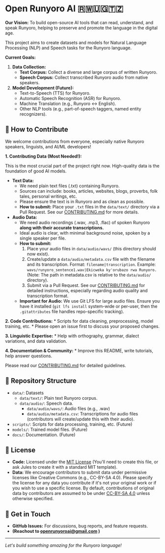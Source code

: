 # Open Runyoro AI 🇷🇼🇺🇬🇹🇿

**Our Vision:** To build open-source AI tools that can read, understand, and speak Runyoro, helping to preserve and promote the language in the digital age.

This project aims to create datasets and models for Natural Language Processing (NLP) and Speech tasks for the Runyoro language.

**Current Goals:**

1.  **Data Collection:**
    *   **Text Corpus:** Collect a diverse and large corpus of written Runyoro.
    *   **Speech Corpus:** Collect transcribed Runyoro audio from native speakers.
2.  **Model Development (Future):**
    *   Text-to-Speech (TTS) for Runyoro.
    *   Automatic Speech Recognition (ASR) for Runyoro.
    *   Machine Translation (e.g., Runyoro <-> English).
    *   Other NLP tools (e.g., part-of-speech taggers, named entity recognizers).

## 🚀 How to Contribute

We welcome contributions from everyone, especially native Runyoro speakers, linguists, and AI/ML developers!

**1. Contributing Data (Most Needed!):**

This is the most crucial part of the project right now. High-quality data is the foundation of good AI models.

*   **Text Data:**
    *   We need plain text files (.txt) containing Runyoro.
    *   Sources can include: books, articles, websites, blogs, proverbs, folk tales, personal writings, etc.
    *   Please ensure the text is in Runyoro and as clean as possible.
    *   **How to submit:** Place your `.txt` files in the `data/text/` directory via a Pull Request. See our [CONTRIBUTING.md](CONTRIBUTING.md) for more details.
*   **Audio Data:**
    *   We need audio recordings (.wav, .mp3, .flac) of spoken Runyoro **along with their accurate transcriptions.**
    *   Ideal audio is clear, with minimal background noise, spoken by a single speaker per file.
    *   **How to submit:**
        1.  Place your audio files in `data/audio/wavs/` (this directory should now exist).
        2.  Create/update a `data/audio/metadata.csv` file with the filename and its transcription. Format: `filename|transcription`. Example: `wavs/runyoro_sentence1.wav|Ekicweka ky'orubazo rwa Runyoro.` (Note: The path in metadata.csv is relative to the `data/audio/` directory).
        3.  Submit via a Pull Request. See our [CONTRIBUTING.md](CONTRIBUTING.md) for detailed instructions, especially regarding audio quality and transcription format.
    *   **Important for Audio:** We use Git LFS for large audio files. Ensure you have it installed (`git lfs install` system-wide or per-user, then the `.gitattributes` file handles repo-specific tracking).

**2. Code Contributions:**
    *   Scripts for data cleaning, preprocessing, model training, etc.
    *   Please open an issue first to discuss your proposed changes.

**3. Linguistic Expertise:**
    *   Help with orthography, grammar, dialect variations, and data validation.

**4. Documentation & Community:**
    *   Improve this README, write tutorials, help answer questions.

Please read our [CONTRIBUTING.md](CONTRIBUTING.md) for detailed guidelines.

## 📂 Repository Structure

*   `data/`: Datasets
    *   `data/text/`: Plain text Runyoro corpus.
    *   `data/audio/`: Speech data.
        *   `data/audio/wavs/`: Audio files (e.g., .wav)
        *   `data/audio/metadata.csv`: Transcriptions for audio files (contributors will create/update this with their audio).
*   `scripts/`: Scripts for data processing, training, etc. (Future)
*   `models/`: Trained model files. (Future)
*   `docs/`: Documentation. (Future)

## 📜 License

*   **Code:** Licensed under the [MIT License](LICENSE.md) (You'll need to create this file, or ask Jules to create it with a standard MIT template).
*   **Data:** We encourage contributors to submit data under permissive licenses like Creative Commons (e.g., CC-BY-SA 4.0). Please specify the license for any data you contribute if it's not your original work or if you wish to use a specific license. By default, contributions of original data by contributors are assumed to be under [CC-BY-SA 4.0](https://creativecommons.org/licenses/by-sa/4.0/) unless otherwise specified.

## 💬 Get in Touch

*   **GitHub Issues:** For discussions, bug reports, and feature requests.
*   **(Reachout to openrunyoroai@gmail.com )**

---
*Let's build something amazing for the Runyoro language!*
